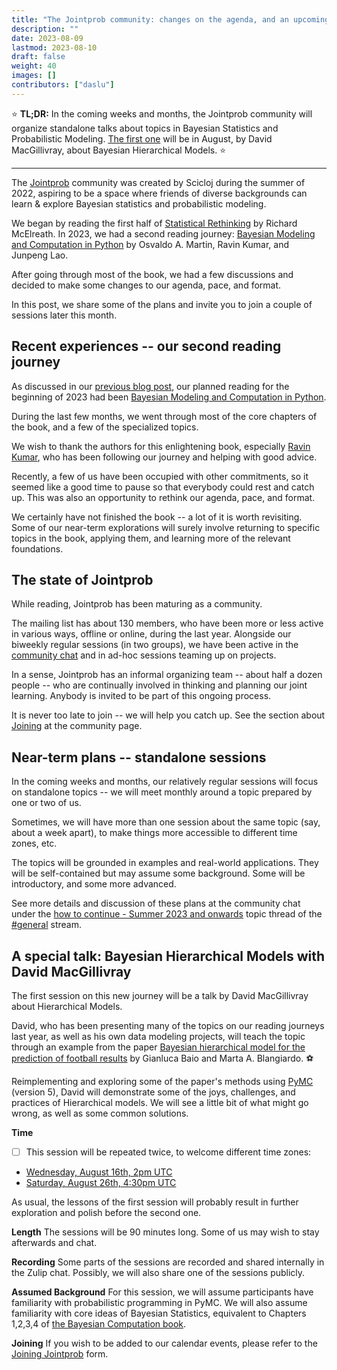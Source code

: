 ```yaml
---
title: "The Jointprob community: changes on the agenda, and an upcoming talk about Bayesian Hierarchical Models"
description: ""
date: 2023-08-09
lastmod: 2023-08-10
draft: false
weight: 40
images: []
contributors: ["daslu"]
---
```


:star: **TL;DR:** In the coming weeks and months, the Jointprob community will organize standalone talks about topics in Bayesian Statistics and Probabilistic Modeling. [The first one](./#a-special-talk-bayesian-hierarchical-models-with-david-macgillivray) will be in August, by David MacGillivray, about Bayesian Hierarchical Models. :star:

---------------

The [Jointprob](https://scicloj.github.io/docs/community/groups/jointprob) community was created by Scicloj during the summer of 2022, aspiring to be a space where friends of diverse backgrounds can learn & explore Bayesian statistics and probabilistic modeling.

We began by reading the first half of [Statistical Rethinking](https://xcelab.net/rm/statistical-rethinking/) by Richard McElreath. In 2023, we had a second reading journey: [Bayesian Modeling and Computation in Python](https://bayesiancomputationbook.com/) by Osvaldo A. Martin, Ravin Kumar, and Junpeng Lao.

After going through most of the book, we had a few discussions and decided to make some changes to our agenda, pace, and format.

In this post, we share some of the plans and invite you to join a couple of sessions later this month.

## Recent experiences -- our second reading journey
As discussed in our [previous blog post](https://scicloj.github.io/blog/jointprob-in-2023-bayesian-modeling-and-computation-meeting-ravin-kumar/), our planned reading for the beginning of 2023 had been [Bayesian Modeling and Computation in Python](https://bayesiancomputationbook.com/).

During the last few months, we went through most of the core chapters of the book, and a few of the specialized topics.

We wish to thank the authors for this enlightening book, especially [Ravin Kumar](https://ravinkumar.com/), who has been following our journey and helping with good advice.

Recently, a few of us have been occupied with other commitments, so it seemed like a good time to pause so that everybody could rest and catch up. This was also an opportunity to rethink our agenda, pace, and format.

We certainly have not finished the book -- a lot of it is worth revisiting. Some of our near-term explorations will surely involve returning to specific topics in the book, applying them, and learning more of the relevant foundations.

## The state of Jointprob
While reading, Jointprob has been maturing as a community.

The mailing list has about 130 members, who have been more or less active in various ways, offline or online, during the last year. Alongside our biweekly regular sessions (in two groups), we have been active in the [community chat](https://scicloj.github.io/docs/community/groups/jointprob/#chat) and in ad-hoc sessions teaming up on projects.

In a sense, Jointprob has an informal organizing team -- about half a dozen people -- who are continually involved in thinking and planning our joint learning. Anybody is invited to be part of this ongoing process.

It is never too late to join -- we will help you catch up. See the section about [Joining](https://scicloj.github.io/docs/community/groups/jointprob/#joining) at the community page.

## Near-term plans -- standalone sessions
In the coming weeks and months, our relatively regular sessions will focus on standalone topics -- we will meet monthly around a topic prepared by one or two of us.

Sometimes, we will have more than one session about the same topic (say, about a week apart), to make things more accessible to different time zones, etc.

The topics will be grounded in examples and real-world applications. They will be self-contained but may assume some background. Some will be introductory, and some more advanced.

See more details and discussion of these plans at the community chat under the [how to continue - Summer 2023 and onwards](https://jointprob.zulipchat.com/#narrow/stream/331009-general/topic/how.20to.20continue.20-.20Summer.202023.20and.20onwards) topic thread of the [#general](https://jointprob.zulipchat.com/#narrow/stream/331009-general) stream.

## A special talk: Bayesian Hierarchical Models with David MacGillivray

The first session on this new journey will be a talk by David MacGillivray about Hierarchical Models.

David, who has been presenting many of the topics on our reading journeys last year, as well as his own data modeling projects, will teach the topic  through an example from the paper [Bayesian hierarchical model for the prediction of football results](https://discovery.ucl.ac.uk/id/eprint/16040/1/16040.pdf) by Gianluca Baio and Marta A. Blangiardo. :soccer:

Reimplementing and exploring some of the paper's methods using [PyMC](https://www.pymc.io/) (version 5), David will demonstrate some of the joys, challenges, and practices of Hierarchical models. We will see a little bit of what might go wrong, as well as some common solutions.

**Time** 
  * [ ] This session will be repeated twice, to welcome different time zones:
* [Wednesday, August 16th, 2pm UTC](https://time.is/14:00_16_Aug_2023_in_UTC)
* [Saturday, August 26th, 4:30pm UTC](https://time.is/16:30_26_Aug_2023_in_UTC)

As usual, the lessons of the first session will probably result in further exploration and polish before the second one.

**Length**
The sessions will be 90 minutes long. Some of us may wish to stay afterwards and chat.

**Recording**
Some parts of the sessions are recorded and shared internally in the Zulip chat. Possibly, we will also share one of the sessions publicly.

**Assumed Background**
For this session, we will assume participants have familiarity with probabilistic programming in PyMC. We will also assume familiarity with core ideas of Bayesian Statistics, equivalent to Chapters 1,2,3,4 of [the Bayesian Computation book](https://bayesiancomputationbook.com/).  

**Joining**
If you wish to be added to our calendar events, please refer to the [Joining Jointprob](https://scicloj.github.io/docs/community/groups/jointprob/#joining) form.


